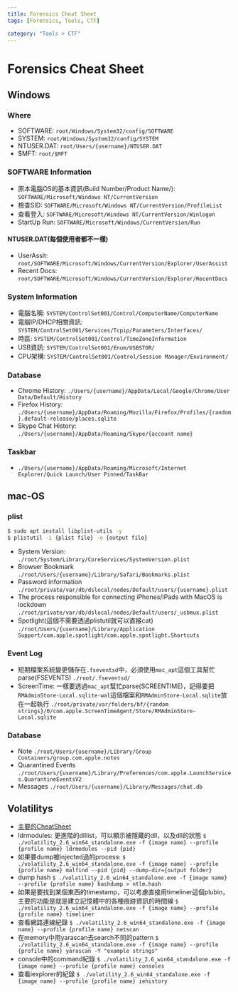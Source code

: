 ```yaml
---
title: Forensics Cheat Sheet
tags: [Forensics, Tools, CTF]

category: "Tools > CTF"
---
```


# Forensics Cheat Sheet
## Windows
### Where
* SOFTWARE: `root/Windows/System32/config/SOFTWARE`
* SYSTEM: `root/Windows/System32/config/SYSTEM`
* NTUSER.DAT: `root/Users/{username}/NTUSER.DAT`
* \$MFT: `root/$MFT`

### SOFTWARE Information
* 原本電腦OS的基本資訊(Build Number/Product Name/):
    `SOFTWARE/Microsoft/Windows NT/CurrentVersion`
* 檢查SID:
    `SOFTWARE/Microsoft/Windows NT/CurrentVersion/ProfileList`
* 查看登入:
    `SOFTWARE/Microsoft/Windows NT/CurrentVersion/Winlogon`
* StartUp Run:
    `SOFTWARE/Microsoft/Windows/CurrentVersion/Run`
#### NTUSER.DAT(每個使用者都不一樣)
* UserAssit:
    `root/SOFTWARE/Microsoft/Windows/CurrentVersion/Explorer/UserAssist`
* Recent Docs:
    `root/SOFTWARE/Microsoft/Windows/CurrentVersion/Explorer/RecentDocs`
### System Information
* 電腦名稱:
    `SYSTEM/ControlSet001/Control/ComputerName/ComputerName`
* 電腦IP/DHCP相關資訊:
    `SYSTEM/ControlSet001/Services/Tcpip/Parameters/Interfaces/`
* 時區:
    `SYSTEM/ControlSet001/Control/TimeZoneInformation`
* USB資訊:
    `SYSTEM/ControlSet001/Enum/USBSTOR/`
* CPU架構:
    `SYSTEM/ControlSet001/Control/Session Manager/Environment/`


### Database
* Chrome History:
    `./Users/{username}/AppData/Local/Google/Chrome/User Data/Default/History`
* Firefox History:
    `./Users/{username}/AppData/Roaming/Mozilla/Firefox/Profiles/{random}.default-release/places.sqlite`
* Skype Chat History:
    `./Users/{username}/AppData/Roaming/Skype/{account name}`
    
### Taskbar
* `./Users/{username}/AppData/Roaming/Microsoft/Internet Explorer/Quick Launch/User Pinned/TaskBar`


## mac-OS
### plist
```bash
$ sudo apt install libplist-utils -y
$ plistutil -i {plist file} -o {output file}
```
* System Version:
    `./root/System/Library/CoreServices/SystemVersion.plist`
* Browser Bookmark
    `./root/Users/{username}/Library/Safari/Bookmarks.plist`
* Password information
    `./root/private/var/db/dslocal/nodes/Default/users/{username}.plist`
* The process responsible for connecting iPhones/iPads with MacOS is lockdown
    `./root/private/var/db/dslocal/nodes/Default/users/_usbmux.plist`
* Spotlight(這個不需要透過plistutil就可以直接cat)
    `./root/Users/{username}/Library/Application Support/com.apple.spotlight/com.apple.spotlight.Shortcuts`
### Event Log
* 短期檔案系統變更儲存在`.fseventsd`中，必須使用`mac_apt`這個工具幫忙parse(FSEVENTS)
    `./root/.fseventsd/`
* ScreenTime: 一樣要透過`mac_apt`幫忙parse(SCREENTIME)，記得要把`RMAdminStore-Local.sqlite-wal`這個檔案和`RMAdminStore-Local.sqlite`放在一起執行
    `./root/private/var/folders/bf/{random strings}/0/com.apple.ScreenTimeAgent/Store/RMAdminStore-Local.sqlite`
### Database
* Note
    `./root/Users/{username}/Library/Group Containers/group.com.apple.notes`
* Quarantined Events
    `./root/Users/{username}/Library/Preferences/com.apple.LaunchServices.QuarantineEventsV2`
* Messages
    `./root/Users/{username}/Library/Messages/chat.db`
    
## Volatilitys
* [主要的CheatSheet](https://hackmd.io/@TuX-/BymMpKd0s)
* ldrmodules: 更進階的dlllist，可以顯示被隱藏的dll，以及dll的狀態
    `$ ./volatility_2.6_win64_standalone.exe -f {image name} --profile {profile name} ldrmodules --pid {pid}`
* 如果要dump被injected過的process:
    `$ ./volatility_2.6_win64_standalone.exe -f {image name} --profile {profile name} malfind --pid {pid} --dump-dir={output folder}`
* dump hash
    `$ ./volatility_2.6_win64_standalone.exe -f {image name} --profile {profile name} hashdump > ntlm.hash`
* 如果是要找到某個東西的timestamp，可以考慮直接用timeliner這個plubin，主要的功能是就是建立記憶體中的各種痕跡資訊的時間線
    `$ ./volatility_2.6_win64_standalone.exe -f {image name} --profile {profile name} timeliner `
* 查看網路連線紀錄
    `$ ./volatility_2.6_win64_standalone.exe -f {image name} --profile {profile name} netscan`
* 在memory中用yarascan去search不同的pattern
    `$ ./volatility_2.6_win64_standalone.exe -f {image name} --profile {profile name} yarascan -Y "example strings"`
* console中的command紀錄
    `$ ./volatility_2.6_win64_standalone.exe -f {image name} --profile {profile name} consoles`
* 查看iexplorer的紀錄
    `$ ./volatility_2.6_win64_standalone.exe -f {image name} --profile {profile name} iehistory`